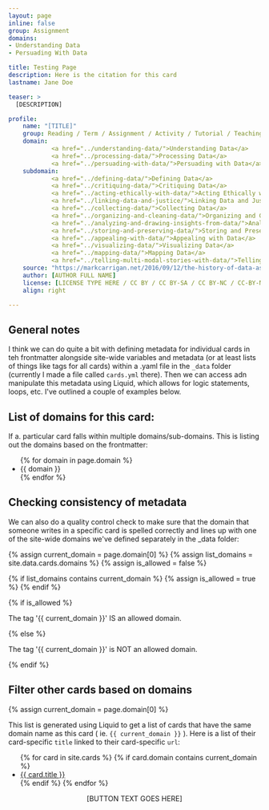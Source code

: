 ```yaml
---
layout: page
inline: false
group: Assignment
domains: 
- Understanding Data
- Persuading With Data

title: Testing Page
description: Here is the citation for this card
lastname: Jane Doe

teaser: >
  [DESCRIPTION]

profile:
    name: "[TITLE]"
    group: Reading / Term / Assignment / Activity / Tutorial / Teaching Module / Dataset / Example of Data Advocacy
    domain: 
            <a href="../understanding-data/">Understanding Data</a>
            <a href="../processing-data/">Processing Data</a>
            <a href="../persuading-with-data/">Persuading with Data</a>
    subdomain: 
            <a href="../defining-data/">Defining Data</a>
            <a href="../critiquing-data/">Critiquing Data</a>
            <a href="../acting-ethically-with-data/">Acting Ethically with Data</a>
            <a href="../linking-data-and-justice/">Linking Data and Justice</a>
            <a href="../collecting-data/">Collecting Data</a>
            <a href="../organizing-and-cleaning-data/">Organizing and Cleaning Data</a>
            <a href="../analyzing-and-drawing-insights-from-data/">Analyzing and Drawing Insights from Data</a>
            <a href="../storing-and-preserving-data/">Storing and Preserving Data</a>
            <a href="../appealing-with-data/">Appealing with Data</a>
            <a href="../visualizing-data/">Visualizing Data</a>
            <a href="../mapping-data/">Mapping Data</a>
            <a href="../telling-multi-modal-stories-with-data/">Telling Multi-Modal Stories with Data</a>
    source: "https://markcarrigan.net/2016/09/12/the-history-of-data-as-rhetoric/"
    author: [AUTHOR FULL NAME]
    license: [LICENSE TYPE HERE / CC BY / CC BY-SA / CC BY-NC / CC-BY-NA-SA / CC BY-ND / CC BY-NC-ND / CC0 ]
    align: right

---
```


<link rel="stylesheet" href="https://cdn.jsdelivr.net/npm/@shoelace-style/shoelace@2.5.2/cdn/themes/light.css" />
<script type="module" src="https://cdn.jsdelivr.net/npm/@shoelace-style/shoelace@2.5.2/cdn/shoelace.js" ></script>

## General notes

I think we can do quite a bit with defining metadata for individual cards in teh frontmatter alongside site-wide variables and metadata (or at least lists of things like tags for all cards) within a .yaml file in the ``_data`` folder (currently I made a file called ``cards.yml`` there). Then we can access adn manipulate this metadata using Liquid, which allows for logic statements, loops, etc. I've outlined a couple of examples below.

## List of domains for this card: 

If a. particular card falls within multiple domains/sub-domains. This is listing out the domains based on the frontmatter:

<ul>
{% for domain in page.domain %}
  <li>{{ domain }}</li>
{% endfor %}
</ul>

## Checking consistency of metadata

We can also do a quality control check to make sure that the domain that someone writes in a specific card is spelled correctly and lines up with one of the site-wide domains we've defined separately in the _data folder:

<!-- note: just using one domain for simplicity, but could check for both -->

{% assign current_domain = page.domain[0] %}
{% assign list_domains = site.data.cards.domains %}
{% assign is_allowed = false %}

{% if list_domains contains current_domain %}
  {% assign is_allowed = true %}
{% endif %}

{% if is_allowed %}
  <p>The tag '{{ current_domain }}' IS an allowed domain.</p>
{% else %}
  <p>The tag '{{ current_domain }}' is NOT an allowed domain.</p>
{% endif %}

## Filter other cards based on domains

{% assign current_domain = page.domain[0] %}

This list is generated using Liquid to get a list of cards that have the same domain name as this card ( ie. ``{{ current_domain }}`` ). Here is a list of their card-specific ``title`` linked to their card-specific ``url``:

<ul>
{% for card in site.cards %}
  {% if card.domain contains current_domain %}
    <li><a href="{{ card.url | relative_url }}">{{ card.title }}</a></li>
  {% endif %}
{% endfor %}
</ul>





<div>
  <center>
  <sl-button-group label="Alignment">
  <sl-button href=" {{ page.source }} ">[BUTTON TEXT GOES HERE]</sl-button>
  </sl-button-group>
</center>
</div>

<br>
